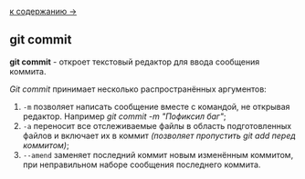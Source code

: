 [к содержанию ->](readme.md)

## git commit

**git commit** - откроет текстовый редактор для ввода сообщения коммита. 

*Git commit* принимает несколько распространённых аргументов:

1. `-m` позволяет написать сообщение вместе с командой, не открывая редактор. Например *git commit -m "Пофиксил баг"*;
2. `-a` переносит все отслеживаемые файлы в область подготовленных файлов и включает их в коммит *(позволяет пропустить git add перед коммитом)*;
3. `--amend` заменяет последний коммит новым изменённым коммитом, при неправильном наборе сообщения последнего коммита.